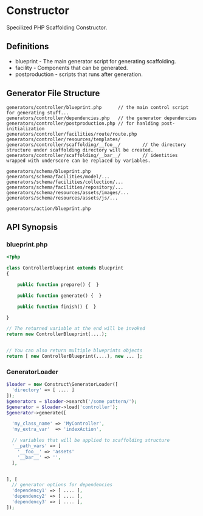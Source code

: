 # Constructor

Specilized PHP Scaffolding Constructor.

## Definitions

- blueprint - The main generator script for generating scaffolding.
- facility  - Components that can be generated.
- postproduction - scripts that runs after generation.

## Generator File Structure

```
generators/controller/blueprint.php      // the main control script for generating stuff...
generators/controller/dependencies.php   // the generator dependencies
generators/controller/postproduction.php // for hanlding post-initialization
generators/controller/facilities/route/route.php
generators/controller/resources/templates/
generators/controller/scaffolding/__foo__/        // the directory structure under scaffolding directory will be created.
generators/controller/scaffolding/__bar__/        // identities wrapped with underscore can be replaced by variables.

generators/schema/blueprint.php
generators/schema/facilities/model/...
generators/schema/facilities/collection/...
generators/schema/facilities/repository/...
generators/schema/resources/assets/images/...
generators/schema/resources/assets/js/...

generators/action/blueprint.php
```


## API Synopsis

### blueprint.php

```php
<?php

class ControllerBlueprint extends Blueprint 
{

    public function prepare() {  }

    public function generate() {  }

    public function finish() {  }

}

// The returned variable at the end will be invoked
return new ControllerBlueprint(....);


// You can also return multiple blueprints objects
return [ new ControllerBlueprint(....), new ... ];
```




### GeneratorLoader

```php
$loader = new Construct\GeneratorLoader([ 
  'directory' => [ .... ]
]);
$generators = $loader->search('/some pattern/');
$generator = $loader->load('controller');
$generator->generate([  

  'my_class_name' => 'MyController',
  'my_extra_var'  => 'indexAction',

  // variables that will be applied to scaffolding structure 
  '__path_vars' => [
    '__foo__' => 'assets'
    '__bar__' => '',
  ],


], [  
  // generator options for dependencies
  'dependency1' => [ .... ],
  'dependency2' => [ .... ],
  'dependency3' => [ .... ],
]);
```






